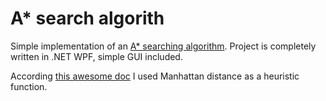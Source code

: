 # A* search algorith
Simple implementation of an [A* searching algorithm](https://en.wikipedia.org/wiki/A*_search_algorithm). Project is completely written in .NET WPF, simple GUI included.

According [this awesome doc](http://theory.stanford.edu/~amitp/GameProgramming/Heuristics.html1) I used Manhattan distance as a heuristic function.

